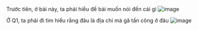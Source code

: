 Trước tiên, ở bài này, ta phải hiểu đề bài muốn nói đến cái gì
![image](https://github.com/anhshidou/EHCCTFTraining/assets/120787381/e053f020-eff6-4af1-8480-80242e28a3a8)

Ở Q1, ta phải đi tìm hiểu rằng đâu là địa chỉ mà gã tấn công ở đâu
![image](https://github.com/anhshidou/EHCCTFTraining/assets/120787381/5fb6ad55-b0c3-45d3-a769-b3a163f6ed1b)
